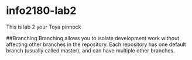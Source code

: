 # info2180-lab2

This is lab 2 your Toya pinnock

##Branching
Branching allows you to isolate development work without
affecting other branches in the repository. Each repository
has one default branch (usually called master), and can have
multiple other branches.
